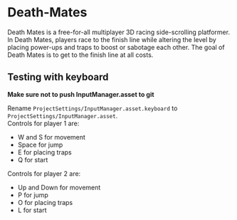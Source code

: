 # Death-Mates
Death Mates is a free-for-all multiplayer 3D racing side-scrolling platformer. In Death Mates, players race to the finish line while altering the level by placing power-ups and traps to boost or sabotage each other. The goal of Death Mates is to get to the finish line at all costs.

## Testing with keyboard
**Make sure not to push InputManager.asset to git**    

Rename `ProjectSettings/InputManager.asset.keyboard` to `ProjectSettings/InputManager.asset`.  
Controls for player 1 are:  
 * W and S for movement
 * Space for jump
 * E for placing traps
 * Q for start

Controls for player 2 are:  
 * Up and Down for movement
 * P for jump
 * O for placing traps
 * L for start
